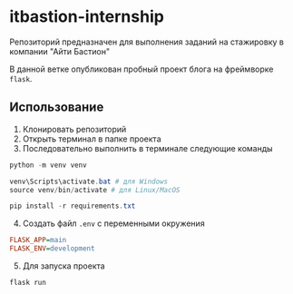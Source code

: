 # itbastion-internship

Репозиторий предназначен для выполнения заданий на стажировку в компании "Айти Бастион"

В данной ветке опубликован пробный проект блога на фреймворке `flask`.

## Использование

1. Клонировать репозиторий
2. Открыть терминал в папке проекта
3. Последовательно выполнить в терминале следующие команды

```powershell
python -m venv venv

venv\Scripts\activate.bat # для Windows
source venv/bin/activate # для Linux/MacOS

pip install -r requirements.txt
```

4. Создать файл `.env` с переменными окружения

```ini
FLASK_APP=main
FLASK_ENV=development
```

5. Для запуска проекта

```powershell
flask run
```
